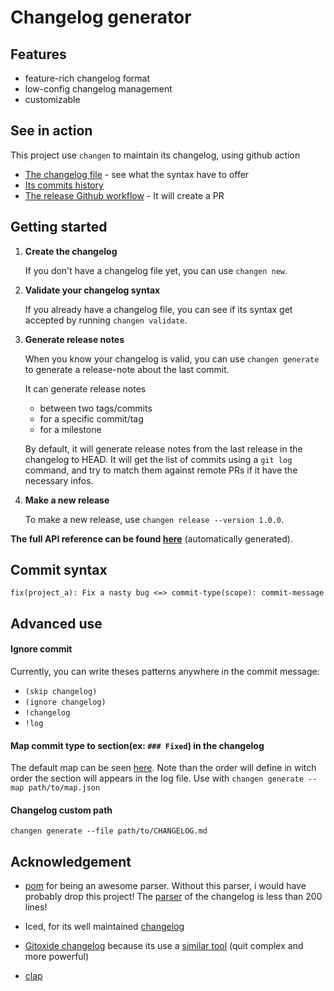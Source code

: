 # Changelog generator

## Features

- feature-rich changelog format
- low-config changelog management
- customizable

## See in action

This project use `changen` to maintain its changelog, using github action

- [The changelog file](./CHANGELOG.md) - see what the syntax have to offer
- [Its commits history](https://github.com/wiiznokes/changen/commits/master/CHANGELOG.md)
- [The release Github workflow](./.github/workflows/create_release_notes_pr.yml) - It will create a PR

## Getting started

1. **Create the changelog**

   If you don't have a changelog file yet, you can use `changen new`.

2. **Validate your changelog syntax**

   If you already have a changelog file, you can see if its syntax get accepted by running `changen validate`.

3. **Generate release notes**

   When you know your changelog is valid, you can use `changen generate` to generate a release-note about the last commit.

   It can generate release notes

   - between two tags/commits
   - for a specific commit/tag
   - for a milestone

   By default, it will generate release notes from the last release in the changelog to HEAD. It will get the list of commits using a `git log` command, and try to match them against remote PRs if it have the necessary infos.

4. **Make a new release**

   To make a new release, use `changen release --version 1.0.0`.

**The full API reference can be found [here](./res/API_REFERENCE.md)** (automatically generated).

## Commit syntax

```
fix(project_a): Fix a nasty bug <=> commit-type(scope): commit-message
```

## Advanced use

#### Ignore commit

Currently, you can write theses patterns anywhere in the commit message:

- `(skip changelog)`
- `(ignore changelog)`
- `!changelog`
- `!log`

#### Map commit type to section(ex: `### Fixed`) in the changelog

The default map can be seen [here](./res/map_commit_type_to_section.json). Note than the order will define in witch order the section will appears in the log file.
Use with `changen generate --map path/to/map.json`

#### Changelog custom path

`changen generate --file path/to/CHANGELOG.md`

## Acknowledgement

- [pom](https://github.com/J-F-Liu/pom) for being an awesome parser. Without this parser, i would have probably drop this project! The [parser](./changelog_document/src/de.rs) of the changelog is less than 200 lines!

- Iced, for its well maintained [changelog](https://github.com/iced-rs/iced/blob/master/CHANGELOG.md)

- [Gitoxide changelog](https://github.com/Byron/gitoxide/blob/main/CHANGELOG.md) because its use a [similar tool](https://github.com/Byron/cargo-smart-release) (quit complex and more powerful)
- [clap](https://github.com/clap-rs/clap)
